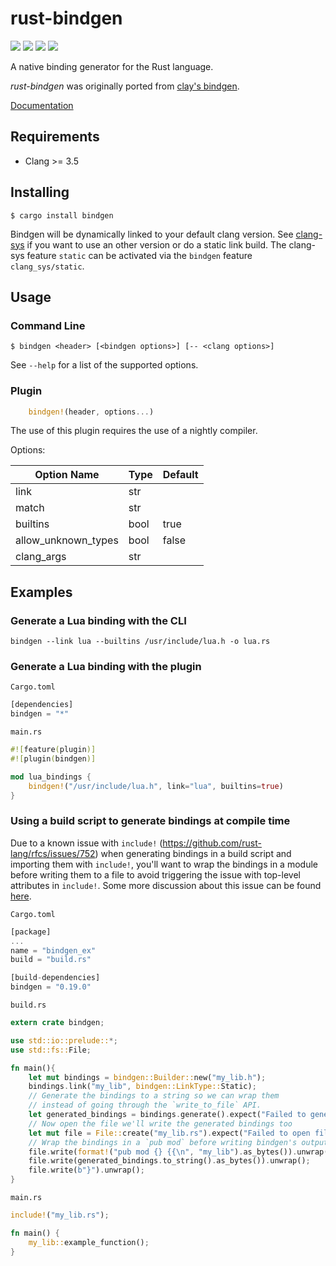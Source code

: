 # rust-bindgen

[![][crates-version-shield]](https://crates.io/crates/bindgen)
[![][crates-downloads-shield]](https://crates.io/crates/bindgen)
[![][crates-license-shield]](https://github.com/Yamakaky/rust-bindgen/blob/master/LICENSE)
[![][travis-status-shield]](https://travis-ci.org/Yamakaky/rust-bindgen)

A native binding generator for the Rust language.

*rust-bindgen* was originally ported from [clay's bindgen].

[Documentation](https://yamakaky.github.io/rust-bindgen/)

## Requirements

* Clang >= 3.5

## Installing

    $ cargo install bindgen

Bindgen will be dynamically linked to your default clang version. See
[clang-sys](https://github.com/KyleMayes/clang-sys/blob/master/README.md) if you
want to use an other version or do a static link build. The clang-sys feature
`static` can be activated via the `bindgen` feature `clang_sys/static`.

## Usage

### Command Line

    $ bindgen <header> [<bindgen options>] [-- <clang options>]

See `--help` for a list of the supported options.

### Plugin

```rust
    bindgen!(header, options...)
```

The use of this plugin requires the use of a nightly compiler.

Options:

| Option Name         | Type | Default |
| ------------------- | ---- | ------- |
| link                | str  |         |
| match               | str  |         |
| builtins            | bool | true    |
| allow_unknown_types | bool | false   |
| clang_args          | str  |         |

## Examples

### Generate a Lua binding with the CLI

    bindgen --link lua --builtins /usr/include/lua.h -o lua.rs

### Generate a Lua binding with the plugin

`Cargo.toml`
```rust
[dependencies]
bindgen = "*"
```

`main.rs`
```rust
#![feature(plugin)]
#![plugin(bindgen)]

mod lua_bindings {
    bindgen!("/usr/include/lua.h", link="lua", builtins=true)
}
```

### Using a build script to generate bindings at compile time

Due to a known issue with `include!` (https://github.com/rust-lang/rfcs/issues/752) when generating
bindings in a build script and importing them with `include!`, you'll want to wrap the bindings
in a module before writing them to a file to avoid triggering the issue with top-level
attributes in `include!`. Some more discussion about this issue can be found
[here](https://github.com/Yamakaky/rust-bindgen/issues/359).

`Cargo.toml`
```rust
[package]
...
name = "bindgen_ex"
build = "build.rs"

[build-dependencies]
bindgen = "0.19.0"
```

`build.rs`
```rust
extern crate bindgen;

use std::io::prelude::*;
use std::fs::File;

fn main(){
    let mut bindings = bindgen::Builder::new("my_lib.h");
    bindings.link("my_lib", bindgen::LinkType::Static);
    // Generate the bindings to a string so we can wrap them
    // instead of going through the `write_to_file` API.
    let generated_bindings = bindings.generate().expect("Failed to generate bindings");
    // Now open the file we'll write the generated bindings too
    let mut file = File::create("my_lib.rs").expect("Failed to open file");
    // Wrap the bindings in a `pub mod` before writing bindgen's output
    file.write(format!("pub mod {} {{\n", "my_lib").as_bytes()).unwrap();
    file.write(generated_bindings.to_string().as_bytes()).unwrap();
    file.write(b"}").unwrap();
}
```

`main.rs`
```rust
include!("my_lib.rs");

fn main() {
    my_lib::example_function();
}
```

[crates-version-shield]: https://img.shields.io/crates/v/bindgen.svg?style=flat-square
[crates-downloads-shield]: https://img.shields.io/crates/d/bindgen.svg?style=flat-square
[crates-license-shield]: https://img.shields.io/crates/l/bindgen.svg?style=flat-square
[travis-status-shield]: https://img.shields.io/travis/Yamakaky/rust-bindgen/master.svg?label=travis&style=flat-square

[clay's bindgen]: https://github.com/jckarter/clay/blob/master/tools/bindgen.clay
